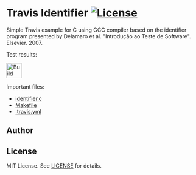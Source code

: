 Travis Identifier [![License][license-img]][license-url]
=
Simple Travis example for C using GCC compiler based on the identifier program presented by Delamaro et al. "Introdução ao Teste de Software". Elsevier. 2007.

Test results:

[<img alt="Build Status" src="https://travis-ci.org/BrunoRKSBrum/TesteTravis.svg?branch=main" height="40">][travis-url]

Important files:

* [identifier.c](identifier.c)
* [Makefile](Makefile)
* [.travis.yml](.travis.yml)


Author
------


License
-------
MIT License. See [LICENSE](LICENSE) for details.

[main-url]: https://github.com/BrunoRKSBrum/TesteTravis
[readme-url]: https://github.com/BrunoRKSBrum/TesteTravis/blob/main/README.md
[license-url]: https://github.com/BrunoRKSBrum/TesteTravis/blob/main/LICENSE
[license-img]: https://img.shields.io/github/license/rsp/travis-hello-modern-cpp.svg
[travis-url]: https://travis-ci.org/BrunoRKSBrum/TesteTravis
[travis-img]: https://travis-ci.org/BrunoRKSBrum/TesteTravis.svg?branch=master
[github-follow-url]: https://github.com/BrunoRKSBrum
